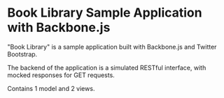 Book Library Sample Application with Backbone.js
==============

"Book Library" is a sample application built with Backbone.js and Twitter Bootstrap.

The backend of the application is a simulated RESTful interface, with mocked responses
for GET requests.

Contains 1 model and 2 views.